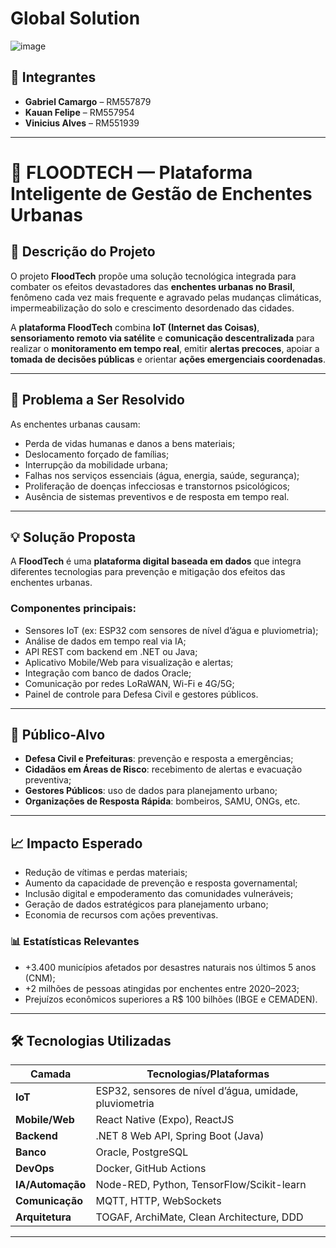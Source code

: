 # Global Solution

![image](https://github.com/user-attachments/assets/6335eded-1ce5-41f1-8fbd-7921804f3f67)

## 👥 Integrantes

- **Gabriel Camargo** – RM557879  
- **Kauan Felipe** – RM557954  
- **Vinicius Alves** – RM551939

---

# 🌊 FLOODTECH — Plataforma Inteligente de Gestão de Enchentes Urbanas

## 📘 Descrição do Projeto

O projeto **FloodTech** propõe uma solução tecnológica integrada para combater os efeitos devastadores das **enchentes urbanas no Brasil**, fenômeno cada vez mais frequente e agravado pelas mudanças climáticas, impermeabilização do solo e crescimento desordenado das cidades.

A **plataforma FloodTech** combina **IoT (Internet das Coisas)**, **sensoriamento remoto via satélite** e **comunicação descentralizada** para realizar o **monitoramento em tempo real**, emitir **alertas precoces**, apoiar a **tomada de decisões públicas** e orientar **ações emergenciais coordenadas**.

---

## 🎯 Problema a Ser Resolvido

As enchentes urbanas causam:

- Perda de vidas humanas e danos a bens materiais;
- Deslocamento forçado de famílias;
- Interrupção da mobilidade urbana;
- Falhas nos serviços essenciais (água, energia, saúde, segurança);
- Proliferação de doenças infecciosas e transtornos psicológicos;
- Ausência de sistemas preventivos e de resposta em tempo real.

---

## 💡 Solução Proposta

A **FloodTech** é uma **plataforma digital baseada em dados** que integra diferentes tecnologias para prevenção e mitigação dos efeitos das enchentes urbanas.

### Componentes principais:

- Sensores IoT (ex: ESP32 com sensores de nível d’água e pluviometria);
- Análise de dados em tempo real via IA;
- API REST com backend em .NET ou Java;
- Aplicativo Mobile/Web para visualização e alertas;
- Integração com banco de dados Oracle;
- Comunicação por redes LoRaWAN, Wi-Fi e 4G/5G;
- Painel de controle para Defesa Civil e gestores públicos.

---

## 👤 Público-Alvo

- **Defesa Civil e Prefeituras**: prevenção e resposta a emergências;
- **Cidadãos em Áreas de Risco**: recebimento de alertas e evacuação preventiva;
- **Gestores Públicos**: uso de dados para planejamento urbano;
- **Organizações de Resposta Rápida**: bombeiros, SAMU, ONGs, etc.

---

## 📈 Impacto Esperado

- Redução de vítimas e perdas materiais;
- Aumento da capacidade de prevenção e resposta governamental;
- Inclusão digital e empoderamento das comunidades vulneráveis;
- Geração de dados estratégicos para planejamento urbano;
- Economia de recursos com ações preventivas.

### 📊 Estatísticas Relevantes

- +3.400 municípios afetados por desastres naturais nos últimos 5 anos (CNM);
- +2 milhões de pessoas atingidas por enchentes entre 2020–2023;
- Prejuízos econômicos superiores a R$ 100 bilhões (IBGE e CEMADEN).

---

## 🛠️ Tecnologias Utilizadas

| Camada        | Tecnologias/Plataformas                                 |
|---------------|----------------------------------------------------------|
| **IoT**       | ESP32, sensores de nível d’água, umidade, pluviometria   |
| **Mobile/Web**| React Native (Expo), ReactJS                             |
| **Backend**   | .NET 8 Web API, Spring Boot (Java)                       |
| **Banco**     | Oracle, PostgreSQL                                       |
| **DevOps**    | Docker, GitHub Actions                                   |
| **IA/Automação** | Node-RED, Python, TensorFlow/Scikit-learn             |
| **Comunicação** | MQTT, HTTP, WebSockets                                 |
| **Arquitetura** | TOGAF, ArchiMate, Clean Architecture, DDD              |

---


